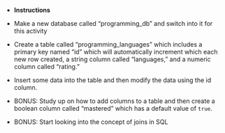 * **Instructions**

 * Make a new database called “programming_db” and switch into it for this activity

 * Create a table called “programming_languages” which includes a primary key named “id” which will automatically increment which each new row created, a string column called “languages,” and a numeric column called “rating.”

 * Insert some data into the table and then modify the data using the id column.

 * BONUS: Study up on how to add columns to a table and then create a boolean column called “mastered” which has a default value of `true`.

 * BONUS: Start looking into the concept of joins in SQL